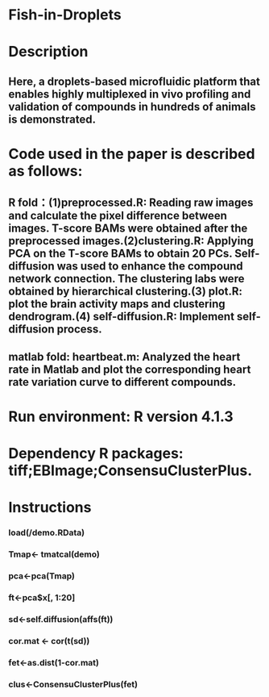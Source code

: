 # Fish-in-Droplets
# Description

## Here, a droplets-based microfluidic platform that enables highly multiplexed in vivo profiling and validation of compounds in hundreds of animals is demonstrated.

# Code used in the paper is described as follows:
## R fold：(1)preprocessed.R: Reading raw images and calculate the pixel difference between images. T-score BAMs were obtained after the preprocessed images.(2)clustering.R: Applying PCA on the T-score BAMs to obtain 20 PCs. Self-diffusion was used to enhance the compound network connection. The clustering labs were obtained by hierarchical clustering.(3) plot.R: plot the brain activity maps and clustering dendrogram.(4) self-diffusion.R: Implement self-diffusion process.
## matlab fold: heartbeat.m: Analyzed the heart rate in Matlab and plot the corresponding heart rate variation curve to different compounds.

# Run environment: R version 4.1.3 
# Dependency R packages: tiff;EBImage;ConsensuClusterPlus.

# Instructions
### load(/demo.RData)
### Tmap<- tmatcal(demo)
### pca<-pca(Tmap)
### ft<-pca$x[, 1:20]
### sd<-self.diffusion(affs(ft))
### cor.mat <- cor(t(sd))
### fet<-as.dist(1-cor.mat)
### clus<-ConsensuClusterPlus(fet)
